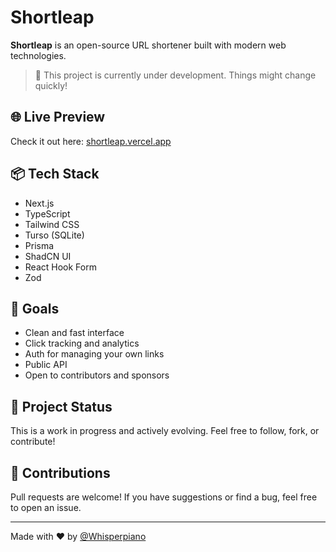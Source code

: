# Shortleap

**Shortleap** is an open-source URL shortener built with modern web technologies.

> 🚧 This project is currently under development. Things might change quickly!

## 🌐 Live Preview

Check it out here: [shortleap.vercel.app](https://shortleap.vercel.app/)

## 📦 Tech Stack

- Next.js
- TypeScript
- Tailwind CSS
- Turso (SQLite)
- Prisma
- ShadCN UI
- React Hook Form
- Zod

## 🚀 Goals

- Clean and fast interface
- Click tracking and analytics
- Auth for managing your own links
- Public API
- Open to contributors and sponsors

## 📂 Project Status

This is a work in progress and actively evolving. Feel free to follow, fork, or contribute!

## 🤝 Contributions

Pull requests are welcome! If you have suggestions or find a bug, feel free to open an issue.

---

Made with ❤️ by [@Whisperpiano](https://github.com/Whisperpiano)
